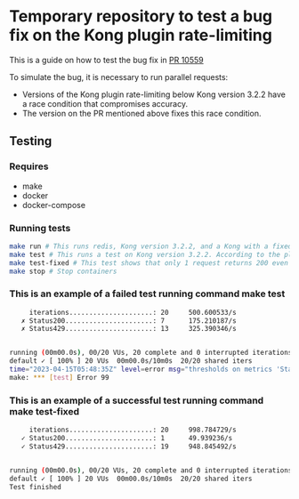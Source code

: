 <h1>Temporary repository to test a bug fix on the Kong plugin rate-limiting</h1>

This is a guide on how to test the bug fix in [PR 10559](https://github.com/Kong/kong/pull/10559)

To simulate the bug, it is necessary to run parallel requests:
 - Versions of the Kong plugin rate-limiting below Kong version 3.2.2 have a race condition that compromises accuracy.
 - The version on the PR mentioned above fixes this race condition.

## Testing

### Requires
* make
* docker
* docker-compose


### Running tests

```bash
make run # This runs redis, Kong version 3.2.2, and a Kong with a fixed version of the rate-limiting plugin.
make test # This runs a test on Kong version 3.2.2. According to the plugin configuration shown in the kong.yaml file, only 1 request should return status 200, but the test shows that more than 1 request can access the target.
make test-fixed # This test shows that only 1 request returns 200 even under parallel calls, respecting the plugin configuration.
make stop # Stop containers

```
### This is an example of a failed test running command make test

```bash
     iterations.....................: 20     500.600533/s
   ✗ Status200......................: 7      175.210187/s
   ✗ Status429......................: 13     325.390346/s


running (00m00.0s), 00/20 VUs, 20 complete and 0 interrupted iterations
default ✓ [ 100% ] 20 VUs  00m00.0s/10m0s  20/20 shared iters
time="2023-04-15T05:48:35Z" level=error msg="thresholds on metrics 'Status200, Status429' have been breached"
make: *** [test] Error 99
```

### This is an example of a successful test running command make test-fixed

```bash
     iterations.....................: 20     998.784729/s
   ✓ Status200......................: 1      49.939236/s
   ✓ Status429......................: 19     948.845492/s


running (00m00.0s), 00/20 VUs, 20 complete and 0 interrupted iterations
default ✓ [ 100% ] 20 VUs  00m00.0s/10m0s  20/20 shared iters
Test finished
```